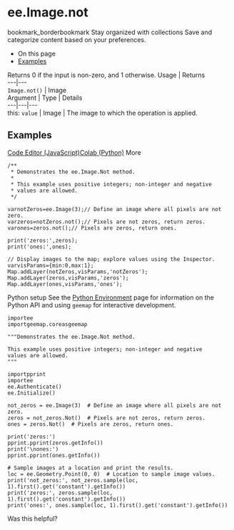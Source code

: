  
#  ee.Image.not
bookmark_borderbookmark Stay organized with collections  Save and categorize content based on your preferences.
  * On this page
  * [Examples](https://developers.google.com/earth-engine/apidocs/ee-image-not#examples)


Returns 0 if the input is non-zero, and 1 otherwise.
Usage | Returns  
---|---  
`Image.not()` | Image  
Argument | Type | Details  
---|---|---  
this: `value` | Image | The image to which the operation is applied.  
## Examples
[Code Editor (JavaScript)](https://developers.google.com/earth-engine/apidocs/ee-image-not#code-editor-javascript-sample)[Colab (Python)](https://developers.google.com/earth-engine/apidocs/ee-image-not#colab-python-sample) More
```
/**
 * Demonstrates the ee.Image.Not method.
 *
 * This example uses positive integers; non-integer and negative
 * values are allowed.
 */

varnotZeros=ee.Image(3);// Define an image where all pixels are not zero.
varzeros=notZeros.not();// Pixels are not zeros, return zeros.
varones=zeros.not();// Pixels are zeros, return ones.

print('zeros:',zeros);
print('ones:',ones);

// Display images to the map; explore values using the Inspector.
varvisParams={min:0,max:1};
Map.addLayer(notZeros,visParams,'notZeros');
Map.addLayer(zeros,visParams,'zeros');
Map.addLayer(ones,visParams,'ones');
```
Python setup
See the [ Python Environment](https://developers.google.com/earth-engine/guides/python_install) page for information on the Python API and using `geemap` for interactive development.
```
importee
importgeemap.coreasgeemap
```
```
"""Demonstrates the ee.Image.Not method.

This example uses positive integers; non-integer and negative
values are allowed.
"""

importpprint
importee
ee.Authenticate()
ee.Initialize()

not_zeros = ee.Image(3)  # Define an image where all pixels are not zero.
zeros = not_zeros.Not()  # Pixels are not zeros, return zeros.
ones = zeros.Not()  # Pixels are zeros, return ones.

print('zeros:')
pprint.pprint(zeros.getInfo())
print('\nones:')
pprint.pprint(ones.getInfo())

# Sample images at a location and print the results.
loc = ee.Geometry.Point(0, 0)  # Location to sample image values.
print('not_zeros:', not_zeros.sample(loc, 1).first().get('constant').getInfo())
print('zeros:', zeros.sample(loc, 1).first().get('constant').getInfo())
print('ones:', ones.sample(loc, 1).first().get('constant').getInfo())
```

Was this helpful?
